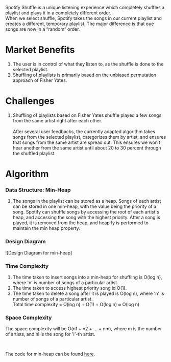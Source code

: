 Spotify Shuffle is a unique listening experience which completely shuffles a playlist and plays it in a completely different order.
<br>
When we select shuffle, Spotify takes the songs in our current playlist and creates a different, temporary playlist. The major difference is that oue songs are now in a “random” order.
# Market Benefits
1. The user is in control of what they listen to, as the shuffle is done to the selected playlist.
2. Shuffling of playlists is primarily based on the unbiased permutation approach of Fisher Yates.

# Challenges 
1. Shuffling of playlists based on Fisher Yates shuffle played a few songs from the same artist right after each other. <br> <br>
After several user feedbacks, the currently adapted algorithm takes songs from the selected playlist, categorizes them by artist, and ensures that songs from the same artist are spread out. This ensures we won’t hear another from the same artist until about 20 to 30 percent through the shuffled playlist.

# Algorithm
### Data Structure: Min-Heap
1. The songs in the playlist can be stored as a heap. Songs of each artist can be stored in one min-heap, with the value being the priority of a song. Spotify can shuffle songs by accessing the root of each artist's heap, and accessing the song with the highest priority. After a song is played, it is removed from the heap, and heapify is performed to maintain the min heap property.
### Design Diagram
![Design Diagram for min-heap]
### Time Complexity
1. The time taken to insert songs into a min-heap for shuffling is O(log n), where 'n' is number of songs of a particular artist. <br>
2. The time taken to access highest priority song id O(1). <br>
3. The time taken to delete a song after it is played is O(log n), where 'n' is number of songs of a particular artist. <br>
Total time complexity = O(log n) + O(1) + O(log n) ≈ O(log n)

### Space Complexity
The space complexity will be O(n1 + n2 + ... + nm), where m is the number of artists, and ni is the song for 'i'-th artist.

<br>

The code for min-heap can be found [here](https://github.com/BigWheel92/Min-Heap.git).


